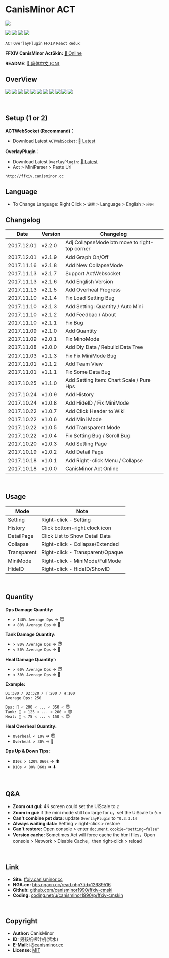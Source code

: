 
# CanisMinor ACT

![](http://qn.canisminor.cc/2017-11-14-1.png)

[![](https://img.shields.io/github/license/canisminor1990/ffxiv-cmskin.svg)](https://github.com/canisminor1990/ffxiv-cmskin/blob/master/LICENSE)
[![](https://img.shields.io/github/tag/canisminor1990/ffxiv-cmskin.svg)](https://github.com/canisminor1990/ffxiv-cmskin)
[![](https://img.shields.io/badge/Works%20with-ActWebsocket-green.svg)](https://github.com/ZCube/ACTWebSocket)
[![](https://img.shields.io/badge/Works%20with-OverlayPlugin-green.svg)](https://github.com/hibiyasleep/OverlayPlugin)

`ACT` `OverlayPlugin` `FFXIV` `React` `Redux`

**FFXIV CanisMinor ActSkin:** [🌱 Online](http://ffxiv.canisminor.cc)

**README:** [📙 简体中文 (CN)](README.md)

## OverView

![](http://qn.canisminor.cc/2017-11-14-2.png)
![](http://qn.canisminor.cc/2017-11-14-3.png)
![](http://qn.canisminor.cc/2017-11-14-4.png)
![](http://qn.canisminor.cc/2017-11-14-5.png)
![](http://qn.canisminor.cc/2017-12-06-12.png)
![](http://qn.canisminor.cc/2017-11-14-6.png)
![](http://qn.canisminor.cc/2017-11-16-13.png)
![](http://qn.canisminor.cc/2017-11-14-7.png)
![](http://qn.canisminor.cc/2017-11-14-8.png)
![](http://qn.canisminor.cc/2017-11-14-9.png)
![](http://qn.canisminor.cc/2017-11-14-10.png)

<br />

## Setup (1 or 2)

**ACTWebSocket (Recommand)：**
- Download Latest `ACTWebSocket`: [🔗 Latest](https://github.com/ZCube/ACTWebSocket/releases)

**OverlayPlugin：**
- Download Latest `OverlayPlugin`: [🔗 Latest](https://github.com/hibiyasleep/OverlayPlugin/releases)
- Act > MiniParser > Paste Url

```sh
http://ffxiv.canisminor.cc
```

## Language

- To Change Language: Right Click > `设置` > Language > English > `应用`



## Changelog

|Date|Version|Changelog|
|---|---|---|
|2017.12.01|v2.2.0|Adj CollapseMode btn move to right-top corner|
|2017.12.01|v2.1.9|Add Graph On/Off|
|2017.11.16|v2.1.8|Add New CollapseMode|
|2017.11.13|v2.1.7|Support ActWebsocket|
|2017.11.13|v2.1.6|Add English Version|
|2017.11.13|v2.1.5|Add Overheal Progress|
|2017.11.10|v2.1.4|Fix Load Setting Bug|
|2017.11.10|v2.1.3|Add Setting: Quantity / Auto Mini|
|2017.11.10|v2.1.2|Add Feedbac / About|
|2017.11.10|v2.1.1|Fix Bug|
|2017.11.09|v2.1.0|Add Quantity|
|2017.11.09|v2.0.1|Fix MinoMode|
|2017.11.08|v2.0.0|Add Diy Data / Rebuild Data Tree|
|2017.11.03|v1.1.3|Fix Fix MiniMode Bug|
|2017.11.01|v1.1.2|Add Team View|
|2017.11.01|v1.1.1|Fix Some Data Bug|
|2017.10.25|v1.1.0|Add Setting Item: Chart Scale / Pure Hps|
|2017.10.24|v1.0.9|Add History|
|2017.10.24|v1.0.8|Add HideID / Fix MiniMode|
|2017.10.22|v1.0.7|Add Click Header to Wiki|
|2017.10.22|v1.0.6|Add Mini Mode|
|2017.10.22|v1.0.5|Add Transparent Mode|
|2017.10.22|v1.0.4|Fix Setting Bug / Scroll Bug|
|2017.10.20|v1.0.3|Add Setting Page|
|2017.10.19|v1.0.2|Add Detail Page|
|2017.10.18|v1.0.1|Add Right-click Menu / Collapse|
|2017.10.18|v1.0.0|CanisMinor Act Online|

<br />

## Usage

|Mode|Note|
|---|---|
|Setting|Right-click - Setting|
|History|Click bottom-right clock icon|
|DetailPage|Click List to Show Detail Data|
|Collapse|Right-click - Collapse/Extended|
|Transparent|Right-click - Transparent/Opaque|
|MiniMode|Right-click - MiniMode/FullMode|
|HideID|Right-click - HideID/ShowID|

<br />

## Quantity

**Dps Damage Quantity:**
- `> 140% Average Dps` => 😇
- `< 80% Average Dps` => 👿

**Tank Damage Quantity:**
- `> 80% Average Dps` => 😇
- `< 50% Average Dps` => 👿

**Heal Damage Quantity':**
- `> 60% Average Dps` => 😇
- `< 30% Average Dps` => 👿

**Example:**
```sh
D1:380 / D2:320 / T:200 / H:100
Average Dps: 250

Dps: 👿 < 200 < ... < 350 < 😇
Tank: 👿 < 125 < ... < 200 < 😇
Heal: 👿 < 75 < ... < 150 < 😇
```

**Heal Overheal Quantity:**
- `Overheal < 10%` => 😇
- `Overheal > 30%` => 👿

**Dps Up & Down Tips:**
- `D10s > 120% D60s` => ⬆️
- `D10s < 80% D60s` => ⬇️


<br />

## Q&A

- **Zoom out gui:** 4K screen could set the UiScale to `2`
- **Zoom in gui:** if the mini mode still too large for u，set the UiScale to `0.x`
- **Can't combine pet data:** update `OverlayPlugin` to `^0.3.3.14`
- **Always waiting data:** Setting > right-click > restore
- **Can't restore:** Open console > enter `document.cookie="setting=false"`
- **Version cache:** Sometimes Act will force cache the html files，Open console > Network > Disable Cache，then right-click > reload

<br />

## Link

- **Site:** [ffxiv.canisminor.cc](https://ffxiv.canisminor.cc)
- **NGA.cn:** [bbs.ngacn.cc/read.php?tid=12689516](http://bbs.ngacn.cc/read.php?tid=12689516)
- **Github:** [github.com/canisminor1990/ffxiv-cmski](https://github.com/canisminor1990/ffxiv-cmskin)
- **Coding:** [coding.net/u/canisminor1990/p/ffxiv-cmskin](https://coding.net/u/canisminor1990/p/ffxiv-cmskin)

<br />

## Copyright

- **Author:** CanisMinor
- **ID:** 男孩纸榨汁机(紫水)
- **E-Mail:** <i@canisminor.cc>
- **License:** [MIT](https://github.com/canisminor1990/ffxiv-cmskin/blob/master/LICENSE)



